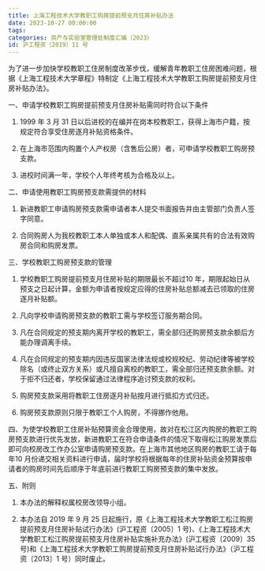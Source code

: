```yaml
---
title: 上海工程技术大学教职工购房提前预支月住房补贴办法 
date: 2023-10-27 00:00:00
tags:
categories: 资产与实验室管理处制度汇编（2023）
id: 沪工程资〔2019〕11 号
---
```


为了进一步加快学校教职工住房制度改革步伐，缓解青年教职工住房困难问题，根据《上海工程技术大学章程》特制定《上海工程技术大学教职工购房提前预支月住房补贴办法》。

一、申请学校教职工购房提前预支月住房补贴需同时符合以下条件

1. 1999 年 3 月 31 日以后进校的在编并在岗本校教职工，获得上海市户籍，按规定符合享受住房逐月补贴资格条件。

2. 在上海市范围内购置个人产权房（含售后公房）者，可申请学校教职工购房预支款。

3. 进校时间满一年，学校个人年终考核为合格及以上。

二、申请使用教职工购房预支款需提供的材料

1. 新进教职工申请购房预支款需申请者本人提交书面报告并由主管部门负责人签字同意。

2. 合同购房人为我校教职工本人单独或本人和配偶、直系亲属共有的合法有效购房合同和购房发票。

三、学校教职工购房预支款的管理

1. 学校教职工购房提前预支月住房补贴的期限最长不超过10 年，期限起始日从预支之日起计算，金额为申请者按规定应得的住房补贴总额减去已领取的住房逐月补贴额。

2. 凡向学校申请购房预支款的教职工需与学校签订服务期合同。

3. 凡在合同规定的预支期内离开学校的教职工，需全部归还购房预支款余额后方能办理调离手续。

4. 凡在合同规定的预支期内因违反国家法律法规或校规校纪、劳动纪律等被学校除名（或终止双方关系）或凡擅自离校的教职工，需全部归还预支款余额。对于拒不归还者，学校保留通过法律程序追讨预支款的权利。

5. 购房预支款采用将教职工住房逐月补贴按月进行抵扣方式归还。

6. 购房预支款原则只限于教职工个人购房，不得挪作他用。

四、为使学校教职工住房补贴预算资金合理使用，故对在松江区内购房的教职工购房预支款进行优先发放，新进教职工在符合申请条件的情况下取得松江购房发票后即可向校房改工作办公室申请购房预支款。在上海市其他地区购房的教职工请于每年10 月份递交相关资料进行申请，届时学校将根据每年的住房补贴资金预算按申请者的购房时间先后顺序于年底前进行教职工购房预支款的集中发放。

五、附则

1. 本办法的解释权属校房改领导小组。

2. 本办法自 2019 年 9 月 25 日起施行，原《上海工程技术大学教职工松江购房提前预支月住房补贴试行办法》(沪工程资〔2005〕1 号)、《上海工程技术大学教职工松江购房提前预支月住房补贴实施补充办法》(沪工程资〔2009〕35 号)和《上海工程技术大学教职工购房提前预支月住房补贴试行办法》（沪工程资〔2013〕1 号）同时废止。
